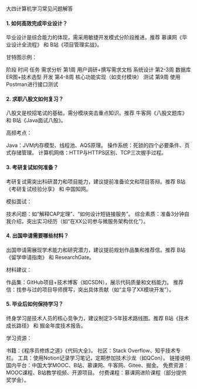 
大四计算机学习常见问题解答
#### 1. 如何高效完成毕业设计？
毕业设计是综合能力的体现，需采用敏捷开发模式分阶段推进。推荐 慕课网《毕业设计全流程》 和 B站《项目管理实战》。

甘特图示例：

阶段	时间	任务
需求分析	第1周	用户调研+撰写需求文档
系统设计	第2-3周	数据库ER图+技术选型
开发	第4-8周	核心功能实现（如支付模块）
测试	第9周	使用Postman进行接口测试
#### 2. 求职八股文如何复习？
八股文是校招笔试的基础，需分模块突击重点知识。推荐 牛客网《八股文题库》 和 B站《Java面试八股》。

高频考点：

Java：JVM内存模型、线程池、AQS原理。
操作系统：死锁的四个必要条件、页式存储管理。
计算机网络：HTTP与HTTPS区别、TCP三次握手过程。
#### 3. 考研复试如何准备？
考研复试需突出科研潜力和项目能力，建议提前准备论文和项目答辩。推荐 B站《考研复试经验分享》 和 中国知网。

模拟面试：

技术问题：如“解释CAP定理”、“如何设计短链接服务”。
综合素质：准备3分钟自我介绍，突出实习经历（如“在XX公司参与微服务架构优化”）。
#### 4. 出国申请需要哪些材料？
出国申请需展现学术能力和研究潜力，建议提前规划作品集和推荐信。推荐 B站《留学申请指南》 和 ResearchGate。

材料建议：

作品集：GitHub项目+技术博客（如CSDN），展示代码质量和文档能力。
推荐信：找参与过的项目导师撰写，突出具体贡献（如“主导了XX模块开发”）。
#### 5. 毕业后如何保持学习？
终身学习是技术人员的核心竞争力，建议制定3-5年技术路线图。推荐 B站《技术成长路径》 和 掘金年度技术报告。

学习资源：

书籍：《程序员修炼之道》《代码大全》。
社区：Stack Overflow、知乎技术专栏。
工具：使用Notion记录学习笔记，定期参加技术沙龙（如QCon）。
链接说明
国内平台：中国大学MOOC、B站、慕课网、牛客网、Gitee、掘金。
免费资源：MOOC课程、B站教学视频、开源项目。
付费课程：慕课网进阶课程（部分提供奖学金）。